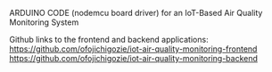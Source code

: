 ARDUINO CODE (nodemcu board driver) for an IoT-Based Air Quality Monitoring System

Github links to the frontend and backend applications:
https://github.com/ofojichigozie/iot-air-quality-monitoring-frontend
https://github.com/ofojichigozie/iot-air-quality-monitoring-backend